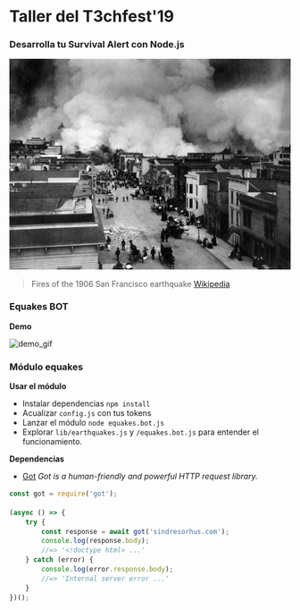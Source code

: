 # Taller del T3chfest'19
### Desarrolla tu Survival Alert con Node.js


![img](OTROS/Sfearthquake3b.jpg)

> Fires of the 1906 San Francisco earthquake [Wikipedia](https://en.wikipedia.org/wiki/Earthquake)


### Equakes BOT

**Demo**

![demo_gif](OTROS/large.gif)

### Módulo equakes

**Usar el módulo**
- Instalar dependencias `npm install`
- Acualizar `config.js` con tus tokens
- Lanzar el módulo `node equakes.bot.js`
- Explorar `lib/earthquakes.js` y `/equakes.bot.js` para entender el funcionamiento.

**Dependencias**
- [Got](https://www.npmjs.com/package/got) *Got is a human-friendly and powerful HTTP request library.*
```js
const got = require('got');
 
(async () => {
    try {
        const response = await got('sindresorhus.com');
        console.log(response.body);
        //=> '<!doctype html> ...'
    } catch (error) {
        console.log(error.response.body);
        //=> 'Internal server error ...'
    }
})();
```